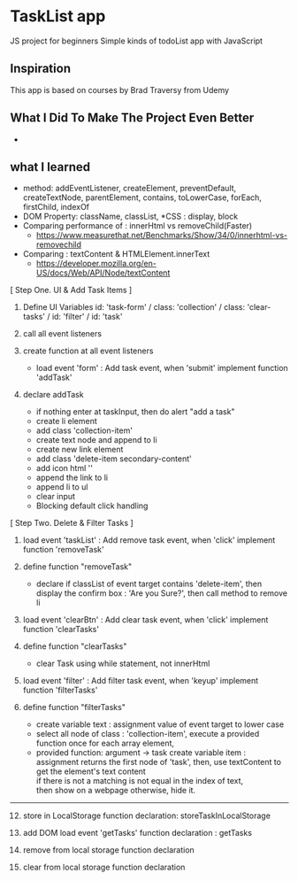 # TaskList app
 JS project for beginners
 Simple kinds of todoList app with JavaScript 

## Inspiration
This app is based on courses by Brad Traversy from Udemy

## What I Did To Make The Project Even Better
* 

## what I learned
* method: addEventListener, createElement, preventDefault, createTextNode, parentElement,
	  contains, toLowerCase, forEach,  firstChild, indexOf
* DOM Property: className, classList, 
*CSS : display, block
* Comparing performance of : innerHtml vs removeChild(Faster)
   * https://www.measurethat.net/Benchmarks/Show/34/0/innerhtml-vs-removechild
* Comparing : textContent & HTMLElement.innerText
   * https://developer.mozilla.org/en-US/docs/Web/API/Node/textContent

[ Step One. UI & Add Task Items ]
1. Define UI Variables
id: 'task-form' / class: 'collection' / class: 'clear-tasks' / id: 'filter' / id: 'task'

2. call all event listeners

3. create function at all event listeners
   * load event
      'form' : Add task event, when 'submit' implement function 'addTask'
4. declare addTask 
   * if nothing enter at taskInput, then do alert "add a task"
   * create li element
    * add class 'collection-item'
    * create text node and append to li
   * create new link element
    * add class 'delete-item secondary-content'
    * add icon html '<i class="fa fa-remove"></i>'
    * append the link to li
    * append li to ul
    * clear input
   * Blocking default click handling

[ Step Two. Delete & Filter Tasks ]
1. load event
   'taskList' : Add remove task event, when 'click' implement function 'removeTask'
2. define function "removeTask"
   * declare if classList of event target contains 'delete-item', 
     then display the confirm box : 'Are you Sure?',
     then call method to remove li
3. load event
   'clearBtn' : Add clear task event, when 'click' implement function 'clearTasks'
4. define function "clearTasks"
   * clear Task using while statement, not innerHtml 

5. load event
 'filter' : Add filter task event, when 'keyup' implement function 'filterTasks'
6. define function "filterTasks"
   * create variable text : assignment value of event target to lower case 
   * select all node of class : 'collection-item', 
     execute a provided function once for each array element,
   * provided function: argument -> task
     create variable item : assignment  returns the first node of 'task',
                                  then, use textContent to get the element's text content  
                                  if  there is not a matching is not equal in the index of text,  
                                  then show on a webpage
		        otherwise, hide it.


--------------------------------------------------
12. store in LocalStorage
   function declaration: storeTaskInLocalStorage

13. add DOM load event 'getTasks'
     function declaration : getTasks

14. remove from local storage
    function declaration 

15. clear from local storage
   function declaration






 


 









